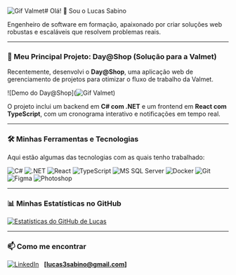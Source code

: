 ![Gif Valmet](https://github.com/user-attachments/assets/e80cf472-e4fc-4928-9882-a8919a48930e)# Olá! 👋 Sou o Lucas Sabino

Engenheiro de software em formação, apaixonado por criar soluções web robustas e escaláveis que resolvem problemas reais.

---

### 🚀 Meu Principal Projeto: Day@Shop (Solução para a Valmet)

Recentemente, desenvolvi o **Day@Shop**, uma aplicação web de gerenciamento de projetos para otimizar o fluxo de trabalho da Valmet.



![Demo do Day@Shop](![Gif Valmet](https://github.com/user-attachments/assets/f0b4a9b6-4565-4459-b0f6-f790206e3782))

O projeto inclui um backend em **C# com .NET** e um frontend em **React com TypeScript**, com um cronograma interativo e notificações em tempo real.

---

### 🛠️ Minhas Ferramentas e Tecnologias

Aqui estão algumas das tecnologias com as quais tenho trabalhado:

![C#](https://img.shields.io/badge/C%23-239120?style=for-the-badge&logo=c-sharp&logoColor=white)
![.NET](https://img.shields.io/badge/.NET-512BD4?style=for-the-badge&logo=dotnet&logoColor=white)
![React](https://img.shields.io/badge/React-20232A?style=for-the-badge&logo=react&logoColor=61DAFB)
![TypeScript](https://img.shields.io/badge/TypeScript-007ACC?style=for-the-badge&logo=typescript&logoColor=white)
![MS SQL Server](https://img.shields.io/badge/MS%20SQL%20Server-CC2927?style=for-the-badge&logo=microsoft%20sql%20server&logoColor=white)
![Docker](https://img.shields.io/badge/Docker-2496ED?style=for-the-badge&logo=docker&logoColor=white)
![Git](https://img.shields.io/badge/GIT-E44C30?style=for-the-badge&logo=git&logoColor=white)
![Figma](https://img.shields.io/badge/Figma-F24E1E?style=for-the-badge&logo=figma&logoColor=white)
![Photoshop](https://img.shields.io/badge/Photoshop-31A8FF?style=for-the-badge&logo=Adobe%20Photoshop&logoColor=black)

---

### 📊 Minhas Estatísticas no GitHub

[![Estatísticas do GitHub de Lucas](https://github-readme-stats.vercel.app/api?username=SEU_USUARIO_GITHUB&show_icons=true&theme=dracula&include_all_commits=true&count_private=true)](https://github.com/Lucas-Sabino01)

---

### 📫 Como me encontrar

[![LinkedIn](https://img.shields.io/badge/linkedin-%230077B5.svg?style=for-the-badge&logo=linkedin&logoColor=white)](https://www.linkedin.com/in/lucas-sabino-492571355?lipi=urn%3Ali%3Apage%3Ad_flagship3_profile_view_base_contact_details%3BltCJS5VMQ06EgeH6YbCTtw%3D%3D)
&nbsp;
**[lucas3sabino@gmail.com]**
